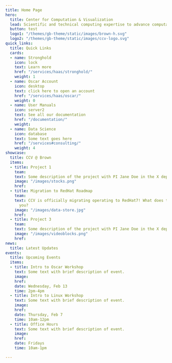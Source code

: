 ```yaml
---
title: Home Page
hero:
  title: Center for Computation & Visualization
  lead: Scientific and technical computing expertise to advance computational research
  button: test
  logo1: "/themes/gb-theme/static/images/brown-h.svg"
  logo2: "/themes/gb-theme/static/images/ccv-logo.svg"
quick_links:
  title: Quick Links
  cards:
  - name: Stronghold
    icon: lock
    text: Learn more
    href: "/services/haas/stronghold/"
    weight: 1
  - name: Oscar Account
    icon: desktop
    text: click here to open an account
    href: "/services/haas/oscar/"
    weight: 0
  - name: User Manuals
    icon: server2
    text: See all our documentation
    href: "/documentation/"
    weight: 
  - name: Data Science
    icon: database
    text: Some text goes here
    href: "/services#consulting/"
    weight: 4
showcase:
  title: CCV @ Brown
  items:
  - title: Project 1
    team: 
    text: Some description of the project with PI Jane Doe in the X department.
    image: "/images/stocks.png"
    href: 
  - title: Migration to RedHat Roadmap
    team: 
    text: CCV is officially migrating operating to RedHat7! What does this mean for
      you?
    image: "/images/data-store.jpg"
    href: 
  - title: Project 3
    team: 
    text: Some description of the project with PI Jane Doe in the X department.
    image: "/images/videoblocks.png"
    href: 
news:
  title: Latest Updates
events:
  title: Upcoming Events
  items:
  - title: Intro to Oscar Workshop
    text: Some text with brief description of event.
    image: 
    href: 
    date: Wednesday, Feb 13
    time: 2pm-4pm
  - title: Intro to Linux Workshop
    text: Some text with brief description of event.
    image: 
    href: 
    date: Thursday, Feb 7
    time: 10am-12pm
  - title: Office Hours
    text: Some text with brief description of event.
    image: 
    href: 
    date: Fridays
    time: 10am-1pm

---
```

